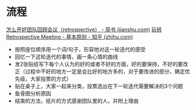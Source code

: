 # 流程
[怎么开好团队回顾会议（retrospective） - 简书 (jianshu.com)](https://www.jianshu.com/p/95a59fe7844c)
[玩转Retrospective Meeting - 基本原则 - 知乎 (zhihu.com)](https://zhuanlan.zhihu.com/p/258934343)
* 按照座位顺序用一个词/句子，形容他对这一轮迭代的感受
* 回忆一下这轮迭代的事情，画一条心情的曲线
* 发2张贴纸写下每个人认为的好的或者不好的方面，好的要保持，不好的要改正（过程中不好的地方一定是会比好的地方多的，对于要改进的部分，确定优先级，大家投票的方式）
* 贴在桌子上，大家一起来分类，投票选出在下一轮迭代需要解决的3个问题
* 鱼骨图分析原因
* 结束的方法，纸片的方式感谢团队里的人，并附上理由

